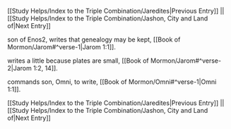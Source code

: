 [[Study Helps/Index to the Triple Combination/Jaredites|Previous Entry]]  ||  [[Study Helps/Index to the Triple Combination/Jashon, City and Land of|Next Entry]]

 son of Enos2, writes that genealogy may be kept, [[Book of Mormon/Jarom#^verse-1|Jarom 1:1]].

 writes a little because plates are small, [[Book of Mormon/Jarom#^verse-2|Jarom 1:2, 14]].

 commands son, Omni, to write, [[Book of Mormon/Omni#^verse-1|Omni 1:1]].

[[Study Helps/Index to the Triple Combination/Jaredites|Previous Entry]]  ||  [[Study Helps/Index to the Triple Combination/Jashon, City and Land of|Next Entry]]
